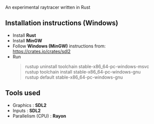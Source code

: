 An experimental raytracer written in Rust

## Installation instructions (Windows)

- Install **Rust**
- Install **MinGW**
- Follow **Windows (MinGW)** instructions from: https://crates.io/crates/sdl2
- Run
    > rustup uninstall toolchain stable-x86_64-pc-windows-msvc <br>
    > rustup toolchain install stable-x86_64-pc-windows-gnu <br>
    > rustup default stable-x86_64-pc-windows-gnu

## Tools used

- Graphics : **SDL2**
- Inputs : **SDL2**
- Parallelism (CPU) : **Rayon**
